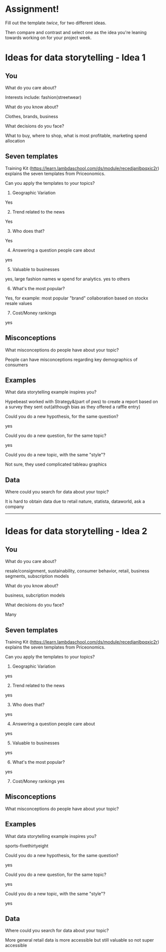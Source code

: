 # Assignment!

Fill out the template *twice*, for two different ideas.

Then compare and contrast and select one as the idea you're leaning towards
working on for your project week.


# Ideas for data storytelling - Idea 1

## You

What do you care about?

Interests include: fashion(streetwear)

What do you know about?

Clothes, brands, business

What decisions do you face?

What to buy, where to shop, what is most profitable, marketing spend allocation

## Seven templates

Training Kit (https://learn.lambdaschool.com/ds/module/recedjanlbpqxic2r) explains the seven templates from Priceonomics.

Can you apply the templates to your topics? 

1. Geographic Variation

Yes 

2. Trend related to the news

Yes 

3. Who does that?

Yes

4. Answering a question people care about

yes

5. Valuable to businesses

yes, large fashion names w spend for analytics. yes to others


6. What's the most popular?

Yes, for example: most popular "brand" collaboration based on stockx resale values

7. Cost/Money rankings

yes

## Misconceptions

What misconceptions do people have about your topic?

People can have misconceptions regarding key demographics of consumers 

## Examples

What data storytelling example inspires you?

Hypebeast worked with Strategy&(part of pws) to create a report based on a survey they sent out(although bias as they offered
a raffle entry)

Could you do a new hypothesis, for the same question?

yes

Could you do a new question, for the same topic?

yes

Could you do a new topic, with the same "style"?

Not sure, they used complicated tableau graphics

## Data

Where could you search for data about your topic?

It is hard to obtain data due to retail nature, statista, dataworld, ask a company

---

# Ideas for data storytelling - Idea 2

## You

What do you care about?

resale/consignment, sustainability, consumer behavior, retail, business segments, subscription models

What do you know about?

business, subcription models

What decisions do you face?

Many

## Seven templates

Training Kit (https://learn.lambdaschool.com/ds/module/recedjanlbpqxic2r) explains the seven templates from Priceonomics.

Can you apply the templates to your topics? 

1. Geographic Variation

yes

2. Trend related to the news

yes

3. Who does that?

yes

4. Answering a question people care about

yes

5. Valuable to businesses

yes

6. What's the most popular?

yes

7. Cost/Money rankings
yes

## Misconceptions

What misconceptions do people have about your topic?


## Examples

What data storytelling example inspires you?

sports-fivethirtyeight

Could you do a new hypothesis, for the same question?

yes

Could you do a new question, for the same topic?

yes


Could you do a new topic, with the same "style"?

yes


## Data

Where could you search for data about your topic?

More general retail data is more accessible but still valuable so not super accessible

